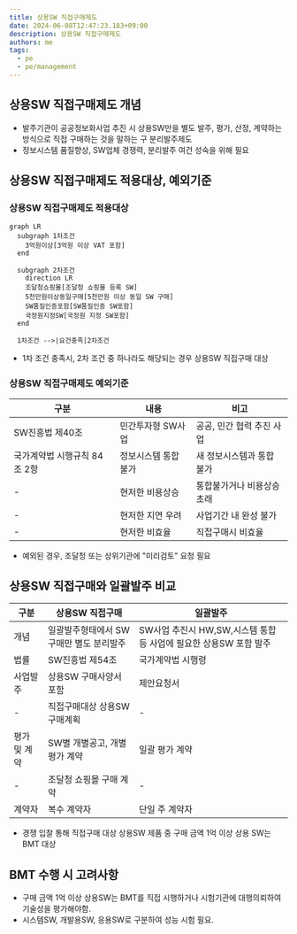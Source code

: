 ```yaml
---
title: 상용SW 직접구매제도
date: 2024-06-08T12:47:23.183+09:00
description: 상용SW 직접구매제도
authors: me
tags:
  - pe
  - pe/management
---
```


## 상용SW 직접구매제도 개념

- 발주기관이 공공정보화사업 추진 시 상용SW만을 별도 발주, 평가, 산정, 계약하는 방식으로 직접 구매하는 것을 말하는 구 분리발주제도
- 정보시스템 품질향상, SW업체 경쟁력, 분리발주 여건 성숙을 위해 필요

## 상용SW 직접구매제도 적용대상, 예외기준

### 상용SW 직접구매제도 적용대상

```mermaid
graph LR
  subgraph 1차조건
    3억원이상[3억원 이상 VAT 포함]
  end

  subgraph 2차조건
    direction LR
    조달청쇼핑몰[조달청 쇼핑몰 등록 SW]
    5천만원이상동일구매[5천만원 이상 동일 SW 구매]
    SW품질인증포함[SW품질인증 SW포함]
    국정원지정SW[국정원 지정 SW포함]
  end

  1차조건 -->|요건충족|2차조건
```

- 1차 조건 충족시, 2차 조건 중 하나라도 해당되는 경우 상용SW 직접구매 대상

### 상용SW 직접구매제도 예외기준

| 구분                         | 내용                 | 비고                       |
| ---------------------------- | -------------------- | -------------------------- |
| SW진흥법 제40조              | 민간투자형 SW사업    | 공공, 민간 협력 추진 사업  |
| 국가계약법 시행규칙 84조 2항 | 정보시스템 통합 불가 | 새 정보시스템과 통합 불가  |
| -                            | 현저한 비용상승      | 통합불가거나 비용상승 초래 |
| -                            | 현저한 지연 우려     | 사업기간 내 완성 불가      |
| -                            | 현저한 비효율        | 직접구매시 비효율          |

- 예외된 경우, 조달청 또는 상위기관에 "미리검토" 요청 필요

## 상용SW 직접구매와 일괄발주 비교

| 구분         | 상용SW 직접구매                         | 일괄발주                                                          |
| ------------ | --------------------------------------- | ----------------------------------------------------------------- |
| 개념         | 일괄발주형태에서 SW구매만 별도 분리발주 | SW사업 추진시 HW,SW,시스템 통합 등 사업에 필요한 상용SW 포함 발주 |
| 법률         | SW진흥법 제54조                         | 국가계약법 시행령                                                 |
| 사업발주     | 상용SW 구매사양서 포함                  | 제안요청서                                                        |
| -            | 직접구매대상 상용SW 구매계획            | -                                                                 |
| 평가 및 계약 | SW별 개별공고, 개별평가 계약            | 일괄 평가 계약                                                    |
| -            | 조달청 쇼핑몰 구매 계약                 | -                                                                 |
| 계약자       | 복수 계약자                             | 단일 주 계약자                                                    |

- 경쟁 입찰 통해 직접구매 대상 상용SW 제품 중 구매 금액 1억 이상 상용 SW는 BMT 대상

## BMT 수행 시 고려사항

- 구매 금액 1억 이상 상용SW는 BMT를 직접 시행하거나 시험기관에 대행의뢰하여 기술성을 평가해야함.
- 시스템SW, 개발용SW, 응용SW로 구분하여 성능 시험 필요.

